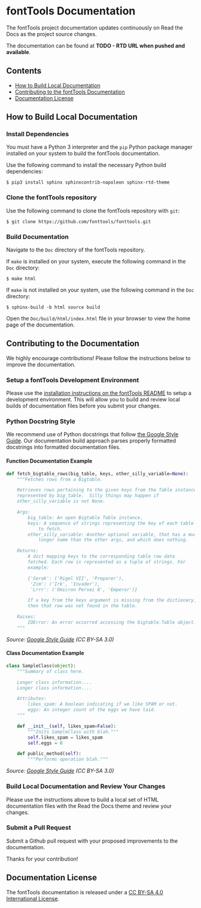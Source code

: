 # fontTools Documentation

The fontTools project documentation updates continuously on Read the Docs as the project source changes.  

The documentation can be found at **TODO - RTD URL when pushed and available**.

## Contents

- [How to Build Local Documentation](#how-to-build-local-documentation)
- [Contributing to the fontTools Documentation](#contributing-to-the-documentation)
- [Documentation License](#documentation-license)

## How to Build Local Documentation

### Install Dependencies

You must have a Python 3 interpreter and the `pip` Python package manager installed on your system to build the fontTools documentation.  

Use the following command to install the necessary Python build dependencies:

```
$ pip3 install sphinx sphinxcontrib-napoleon sphinx-rtd-theme
```

### Clone the fontTools repository

Use the following command to clone the fontTools repository with `git`:

```
$ git clone https://github.com/fonttools/fonttools.git
```

### Build Documentation

Navigate to the `Doc` directory of the fontTools repository.

If `make` is installed on your system, execute the following command in the `Doc` directory:

```
$ make html
```

If `make` is not installed on your system, use the following command in the `Doc` directory:

```
$ sphinx-build -b html source build
```

Open the `Doc/build/html/index.html` file in your browser to view the home page of the documentation.

## Contributing to the Documentation

We highly encourage contributions!  Please follow the instructions below to improve the documentation.

### Setup a fontTools Development Environment

Please use the [installation instructions on the fontTools README](https://github.com/fonttools/fonttools/blob/master/README.rst#installation) to setup a development environment.  This will allow you to build and review local builds of documentation files before you submit your changes.

### Python Docstring Style

We recommend use of Python docstrings that follow [the Google Style Guide](https://github.com/google/styleguide/blob/gh-pages/pyguide.md#381-docstrings).  Our documentation build approach parses properly formatted docstrings into formatted documentation files.

#### Function Documentation Example

```python
def fetch_bigtable_rows(big_table, keys, other_silly_variable=None):
    """Fetches rows from a Bigtable.

    Retrieves rows pertaining to the given keys from the Table instance
    represented by big_table.  Silly things may happen if
    other_silly_variable is not None.

    Args:
        big_table: An open Bigtable Table instance.
        keys: A sequence of strings representing the key of each table row
            to fetch.
        other_silly_variable: Another optional variable, that has a much
            longer name than the other args, and which does nothing.

    Returns:
        A dict mapping keys to the corresponding table row data
        fetched. Each row is represented as a tuple of strings. For
        example:

        {'Serak': ('Rigel VII', 'Preparer'),
         'Zim': ('Irk', 'Invader'),
         'Lrrr': ('Omicron Persei 8', 'Emperor')}

        If a key from the keys argument is missing from the dictionary,
        then that row was not found in the table.

    Raises:
        IOError: An error occurred accessing the bigtable.Table object.
    """
```
*Source: [Google Style Guide](https://github.com/google/styleguide/blob/gh-pages/pyguide.md) (CC BY-SA 3.0)*

#### Class Documentation Example

```python
class SampleClass(object):
    """Summary of class here.

    Longer class information....
    Longer class information....

    Attributes:
        likes_spam: A boolean indicating if we like SPAM or not.
        eggs: An integer count of the eggs we have laid.
    """

    def __init__(self, likes_spam=False):
        """Inits SampleClass with blah."""
        self.likes_spam = likes_spam
        self.eggs = 0

    def public_method(self):
        """Performs operation blah."""
```
*Source: [Google Style Guide](https://github.com/google/styleguide/blob/gh-pages/pyguide.md) (CC BY-SA 3.0)*

### Build Local Documentation and Review Your Changes

Please use the instructions above to build a local set of HTML documentation files with the Read the Docs theme and review your changes.

### Submit a Pull Request

Submit a Github pull request with your proposed improvements to the documentation.  

Thanks for your contribution!

## Documentation License

The fontTools documentation is released under a [CC BY-SA 4.0 International License](https://creativecommons.org/licenses/by-sa/4.0/).
